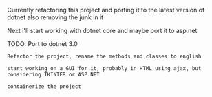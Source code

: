 Currently refactoring this project and porting it to the latest version of dotnet
also removing the junk in it


Next i'll start working with dotnet core and maybe port it to asp.net

TODO:
    Port to dotnet 3.0

    Refactor the project, rename the methods and classes to english
    
    start working on a GUI for it, probably in HTML using ajax, but considering TKINTER or ASP.NET
    
    containerize the project